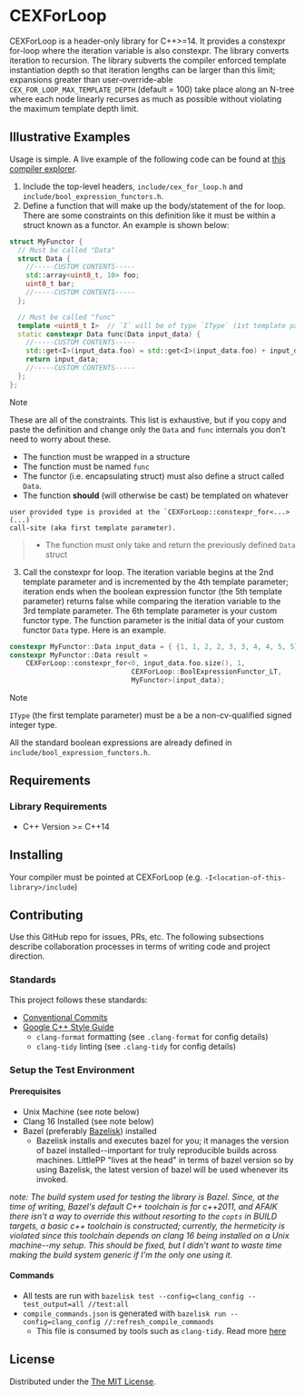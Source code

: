 # CEXForLoop

CEXForLoop is a header-only library for C++>=14. It provides a constexpr
for-loop where the iteration variable is also constexpr. The library converts
iteration to recursion. The library subverts the compiler enforced template
instantiation depth so that iteration lengths can be larger than this limit;
expansions greater than user-override-able `CEX_FOR_LOOP_MAX_TEMPLATE_DEPTH`
(default = 100) take place along an N-tree where each node linearly recurses as
much as possible without violating the maximum template depth limit.

## Illustrative Examples

Usage is simple. A live example of the following code can be found at
[this compiler explorer](https://godbolt.org/z/zYTEGo76x).

1. Include the top-level headers, `include/cex_for_loop.h` and
   `include/bool_expression_functors.h`.
2. Define a function that will make up the body/statement of the for loop. There
   are some constraints on this definition like it must be within a struct known
   as a functor. An example is shown below:

```cpp
struct MyFunctor {
  // Must be called "Data"
  struct Data {
    //-----CUSTOM CONTENTS-----
    std::array<uint8_t, 10> foo;
    uint8_t bar;
    //-----CUSTOM CONTENTS-----
  };

  // Must be called "func"
  template <uint8_t I>  // `I` will be of type `IType` (1st template parameter)
  static constexpr Data func(Data input_data) {
    //-----CUSTOM CONTENTS-----
    std::get<I>(input_data.foo) = std::get<I>(input_data.foo) + input_data.bar;
    return input_data;
    //-----CUSTOM CONTENTS-----
  };
};
```

> [!NOTE]
>
> These are all of the constraints. This list is exhaustive, but if you copy and
> paste the definition and change only the `Data` and `func` internals you don't
> need to worry about these.
>
> - The function must be wrapped in a structure
> - The function must be named `func`
> - The functor (i.e. encapsulating struct) must also define a struct called
>   `Data`.
> - The function **should** (will otherwise be cast) be templated on whatever

    user provided type is provided at the `CEXForLoop::constexpr_for<...>(...)`
    call-site (aka first template parameter).

> - The function must only take and return the previously defined `Data` struct

<!-- markdownlint-disable MD029 -->

3. Call the constexpr for loop. The iteration variable begins at the 2nd
   template parameter and is incremented by the 4th template parameter;
   iteration ends when the boolean expression functor (the 5th template
   parameter) returns false while comparing the iteration variable to the 3rd
   template parameter. The 6th template parameter is your custom functor type.
   The function parameter is the initial data of your custom functor `Data`
   type. Here is an example.

<!-- markdownlint-enable MD029 -->

```cpp
constexpr MyFunctor::Data input_data = { {1, 1, 2, 2, 3, 3, 4, 4, 5, 5}, 12};
constexpr MyFunctor::Data result =
    CEXForLoop::constexpr_for<0, input_data.foo.size(), 1,
                              CEXForLoop::BoolExpressionFunctor_LT,
                              MyFunctor>(input_data);
```

> [!NOTE]
>
> `IType` (the first template parameter) must be a be a non-cv-qualified signed
> integer type.
>
> All the standard boolean expressions are already defined in
> `include/bool_expression_functors.h`.

## Requirements

### Library Requirements

- C++ Version >= C++14

## Installing

Your compiler must be pointed at CEXForLoop (e.g.
`-I<location-of-this-library>/include`)

## Contributing

Use this GitHub repo for issues, PRs, etc. The following subsections describe
collaboration processes in terms of writing code and project direction.

### Standards

This project follows these standards:

- [Conventional Commits](https://www.conventionalcommits.org/en/v1.0.0/)
- [Google C++ Style Guide](https://google.github.io/styleguide/cppguide.html)
  - `clang-format` formatting (see `.clang-format` for config details)
  - `clang-tidy` linting (see `.clang-tidy` for config details)

### Setup the Test Environment

#### Prerequisites

- Unix Machine (see note below)
- Clang 16 Installed (see note below)
- Bazel (preferably [Bazelisk](https://github.com/bazelbuild/bazelisk))
  installed
  - Bazelisk installs and executes bazel for you; it manages the version of
    bazel installed--important for truly reproducible builds across machines.
    LittlePP "lives at the head" in terms of bazel version so by using Bazelisk,
    the latest version of bazel will be used whenever its invoked.

_note: The build system used for testing the library is Bazel. Since, at the
time of writing, Bazel's default C++ toolchain is for c++2011, and AFAIK there
isn't a way to override this without resorting to the `copts` in BUILD targets,
a basic c++ toolchain is constructed; currently, the hermeticity is violated
since this toolchain depends on clang 16 being installed on a Unix machine--my
setup. This should be fixed, but I didn't want to waste time making the build
system generic if I'm the only one using it._

#### Commands

- All tests are run with
  `bazelisk test --config=clang_config --test_output=all //test:all`
- `compile_commands.json` is generated with
  `bazelisk run --config=clang_config //:refresh_compile_commands`
  - This file is consumed by tools such as `clang-tidy`. Read more
    [here](https://github.com/hedronvision/bazel-compile-commands-extractor)

## License

Distributed under the [The MIT License](https://opensource.org/license/mit/).

